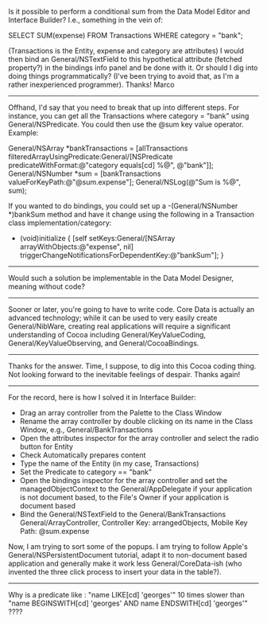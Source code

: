 Is it possible to perform a conditional sum from the Data Model Editor and Interface Builder? I.e., something in the vein of:

    
SELECT SUM(expense) FROM Transactions
WHERE category = "bank";


(Transactions is the Entity, expense and category are attributes)
I would then bind an General/NSTextField to this hypothetical attribute (fetched property?) in the bindings info panel and be done with it. Or should I dig into doing things programmatically? (I've been trying to avoid that, as I'm a rather inexperienced programmer). Thanks! Marco

----

Offhand, I'd say that you need to break that up into different steps.  For instance, you can get all the Transactions where category = "bank" using General/NSPredicate.  You could then use the @sum key value operator.  Example:

    
General/NSArray *bankTransactions = [allTransactions filteredArrayUsingPredicate:General/[NSPredicate predicateWithFormat:@"category equals[cd] %@", @"bank"]];
General/NSNumber *sum = [bankTransactions valueForKeyPath:@"@sum.expense"];
General/NSLog(@"Sum is %@", sum);


If you wanted to do bindings, you could set up a     -(General/NSNumber *)bankSum method and have it change using the following in a Transaction class implementation/category:

    
+ (void)initialize
{
    [self setKeys:General/[NSArray arrayWithObjects:@"expense", nil] triggerChangeNotificationsForDependentKey:@"bankSum"];
}


----

Would such a solution be implementable in the Data Model Designer, meaning without code?

----

Sooner or later, you're going to have to write code.  Core Data is actually an advanced technology; while it can be used to very easily create General/NibWare, creating real applications will require a significant understanding of Cocoa including General/KeyValueCoding, General/KeyValueObserving, and General/CocoaBindings.

----

Thanks for the answer. Time, I suppose, to dig into this Cocoa coding thing. Not looking forward to the inevitable feelings of despair. Thanks again!

----

For the record, here is how I solved it in Interface Builder:
* Drag an array controller from the Palette to the Class Window
* Rename the array controller by double clicking on its name in the Class Window, e.g., General/BankTransactions
* Open the attributes inspector for the array controller and select the radio button for Entity
* Check Automatically prepares content
* Type the name of the Entity (in my case, Transactions)
* Set the Predicate to category == "bank"
* Open the bindings inspector for the array controller and set the managedObjectContext to the General/AppDelegate if your application is not document based, to the File's Owner if your application is document based
* Bind the General/NSTextField to the General/BankTransactions General/ArrayController, Controller Key: arrangedObjects, Mobile Key Path: @sum.expense

Now, I am trying to sort some of the popups. I am trying to follow Apple's General/NSPersistentDocument tutorial, adapt it to non-document based application and generally make it work less General/CoreData-ish (who invented the three click process to insert your data in the table?).

----

Why is a predicate like : "name LIKE[cd] 'georges'" 10 times slower than "name BEGINSWITH[cd] 'georges' AND name ENDSWITH[cd] 'georges'" ????